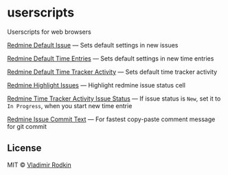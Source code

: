 # userscripts

Userscripts for web browsers

[Redmine Default Issue](https://github.com/VovanR/userscripts/raw/master/redmine_default_issue.user.js) — Sets default settings in new issues

[Redmine Default Time Entries](https://github.com/VovanR/userscripts/raw/master/redmine_default_time_entries.user.js) — Sets default settings in new time entries

[Redmine Default Time Tracker Activity](https://github.com/VovanR/userscripts/raw/master/redmine_default_tt_activity.user.js) — Sets default time tracker activity

[Redmine Highlight Issues](https://github.com/VovanR/userscripts/raw/master/redmine_highlight_issues.user.js) — Highlight redmine issue status cell

[Redmine Time Tracker Activity Issue Status](https://github.com/VovanR/userscripts/raw/master/redmine_tt_activity_in_progress.user.js) — If issue status is `New`, set it to `In Progress`, when you start new time entrie

[Redmine Issue Commit Text](https://github.com/VovanR/userscripts/raw/master/redmine_issue_commit_text.user.js) — For fastest copy-paste comment message for git commit

## License
MIT © [Vladimir Rodkin](https://github.com/VovanR)
